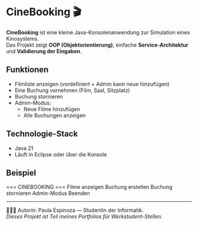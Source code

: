 # CineBooking 🎬

**CineBooking** ist eine kleine Java-Konsolenanwendung zur Simulation eines Kinosystems.  
Das Projekt zeigt **OOP (Objektorientierung)**, einfache **Service-Architektur** und **Validierung der Eingaben**.  

## Funktionen
- Filmliste anzeigen (vordefiniert + Admin kann neue hinzufügen)
- Eine Buchung vornehmen (Film, Saal, Sitzplatz)
- Buchung stornieren
- Admin-Modus:
  - Neue Filme hinzufügen
  - Alle Buchungen anzeigen

## Technologie-Stack
- Java 21
- Läuft in Eclipse oder über die Konsole

## Beispiel
=== CINEBOOKING ===
Filme anzeigen
Buchung erstellen
Buchung stornieren
Admin-Modus
Beenden

---

👩🏻‍💻 Autorin: Paula Espinoza — Studentin der Informatik.  
*Dieses Projekt ist Teil meines Portfolios für Werkstudent-Stellen.*
